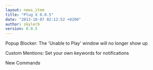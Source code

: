 ```yaml
---
layout: news_item
title: "Plug X 0.0.5"
date: "2013-10-07 02:12:52 +0200"
author: skylerb
version: 0.0.5
---
```


Popup Blocker: The 'Unable to Play' window will no longer show up

Custom Mentions: Set your own keywords for notifications

New Commands